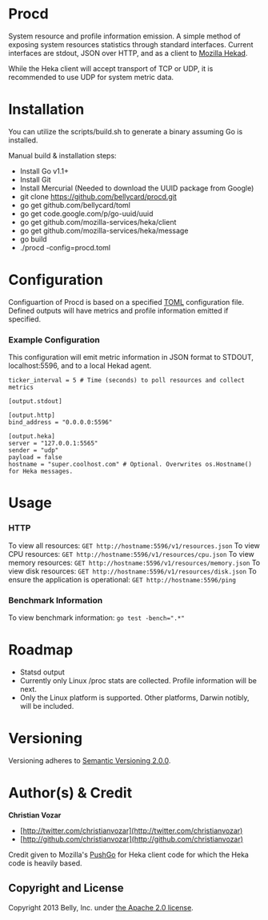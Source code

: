 # Procd

System resource and profile information emission. A simple method of exposing system resources statistics through standard interfaces. Current interfaces are stdout, JSON over HTTP, and as a client to [Mozilla Hekad](https://github.com/mozilla-services/heka).

While the Heka client will accept transport of TCP or UDP, it is recommended to use UDP for system metric data.

# Installation

You can utilize the scripts/build.sh to generate a binary assuming Go is installed.

Manual build & installation steps:

- Install Go v1.1+
- Install Git
- Install Mercurial (Needed to download the UUID package from Google)
- git clone https://github.com/bellycard/procd.git
- go get github.com/bellycard/toml
- go get code.google.com/p/go-uuid/uuid
- go get github.com/mozilla-services/heka/client
- go get github.com/mozilla-services/heka/message
- go build
- ./procd -config=procd.toml


# Configuration

Configuartion of Procd is based on a specified [TOML](https://github.com/mojombo/toml) configuration file. Defined outputs will have metrics and profile information emitted if specified.

### Example Configuration

This configuration will emit metric information in JSON format to STDOUT, localhost:5596, and to a local Hekad agent.

```
ticker_interval = 5 # Time (seconds) to poll resources and collect metrics

[output.stdout]

[output.http]
bind_address = "0.0.0.0:5596"

[output.heka]
server = "127.0.0.1:5565"
sender = "udp"
payload = false
hostname = "super.coolhost.com" # Optional. Overwrites os.Hostname() for Heka messages.
```


# Usage

### HTTP

To view all resources: ```GET http://hostname:5596/v1/resources.json```
To view CPU resources: ```GET http://hostname:5596/v1/resources/cpu.json```
To view memory resources: ```GET http://hostname:5596/v1/resources/memory.json```
To view disk resources: ```GET http://hostname:5596/v1/resources/disk.json```
To ensure the application is operational: ```GET http://hostname:5596/ping```

### Benchmark Information

To view benchmark information: ```go test -bench=".*"```


# Roadmap
- Statsd output
- Currently only Linux /proc stats are collected. Profile information will be next.
- Only the Linux platform is supported. Other platforms, Darwin notibly, will be included.


# Versioning

Versioning adheres to [Semantic Versioning 2.0.0](http://semver.org/spec/v2.0.0.html).


# Author(s) & Credit

**Christian Vozar**

+ [http://twitter.com/christianvozar](http://twitter.com/christianvozar)
+ [http://github.com/christianvozar](http://github.com/christianvozar)

Credit given to Mozilla's [PushGo](https://github.com/jrconlin/pushgo/blob/master/src/mozilla.org/util/heka_log.go) for Heka client code for which the Heka code is heavily based.

## Copyright and License

Copyright 2013 Belly, Inc. under [the Apache 2.0 license](LICENSE.md).

